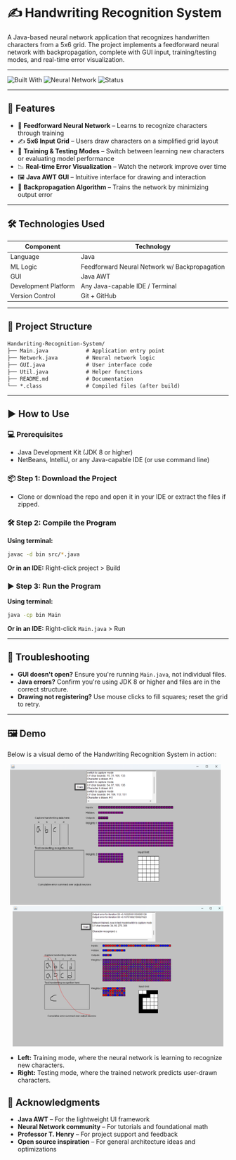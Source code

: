 # ✍️ Handwriting Recognition System

A Java-based neural network application that recognizes handwritten characters from a 5x6 grid. The project implements a feedforward neural network with backpropagation, complete with GUI input, training/testing modes, and real-time error visualization.

---

![Built With](https://img.shields.io/badge/Built%20With-Java-blue)
![Neural Network](https://img.shields.io/badge/AI-Feedforward%20Neural%20Net-orange)
![Status](https://img.shields.io/badge/Status-Always_Improving-yellow)

---

## 🚀 Features

- 🧠 **Feedforward Neural Network** – Learns to recognize characters through training
- ✍️ **5x6 Input Grid** – Users draw characters on a simplified grid layout
- 🔁 **Training & Testing Modes** – Switch between learning new characters or evaluating model performance
- 📉 **Real-time Error Visualization** – Watch the network improve over time
- 🖼️ **Java AWT GUI** – Intuitive interface for drawing and interaction
- 🔧 **Backpropagation Algorithm** – Trains the network by minimizing output error

---

## 🛠️ Technologies Used

| Component            | Technology       |
|----------------------|------------------|
| Language             | Java             |
| ML Logic             | Feedforward Neural Network w/ Backpropagation |
| GUI                  | Java AWT         |
| Development Platform | Any Java-capable IDE / Terminal |
| Version Control      | Git + GitHub     |

---

## 📂 Project Structure

```
Handwriting-Recognition-System/
├── Main.java            # Application entry point
├── Network.java         # Neural network logic
├── GUI.java             # User interface code
├── Util.java            # Helper functions
├── README.md            # Documentation
└── *.class              # Compiled files (after build)
```

---

## ▶️ How to Use

### 💻 Prerequisites

- Java Development Kit (JDK 8 or higher)
- NetBeans, IntelliJ, or any Java-capable IDE (or use command line)

### 📦 Step 1: Download the Project

- Clone or download the repo and open it in your IDE or extract the files if zipped.

### 🛠 Step 2: Compile the Program

**Using terminal:**
```bash
javac -d bin src/*.java
```

**Or in an IDE:** Right-click project > Build

### ▶️ Step 3: Run the Program

**Using terminal:**
```bash
java -cp bin Main
```

**Or in an IDE:** Right-click `Main.java` > Run

---

## 🧯 Troubleshooting

- **GUI doesn't open?** Ensure you're running `Main.java`, not individual files.
- **Java errors?** Confirm you're using JDK 8 or higher and files are in the correct structure.
- **Drawing not registering?** Use mouse clicks to fill squares; reset the grid to retry.

---

## 🖼️ Demo

Below is a visual demo of the Handwriting Recognition System in action:

<p align="center">
  <img src="demo images/training.png" alt="Training Mode" width="480"/>
  &nbsp;&nbsp;
  <img src="demo images/testing.png" alt="Testing Mode" width="480"/>
</p>

- **Left:** Training mode, where the neural network is learning to recognize new characters.
- **Right:** Testing mode, where the trained network predicts user-drawn characters.

## 🙌 Acknowledgments

- **Java AWT** – For the lightweight UI framework
- **Neural Network community** – For tutorials and foundational math
- **Professor T. Henry** – For project support and feedback
- **Open source inspiration** – For general architecture ideas and optimizations
